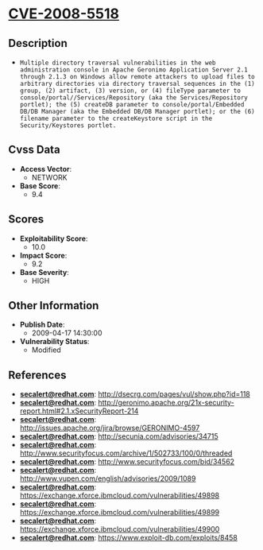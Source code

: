 
# [CVE-2008-5518](https://cve.mitre.org/cgi-bin/cvename.cgi?name=CVE-2008-5518)

## Description

- `Multiple directory traversal vulnerabilities in the web administration console in Apache Geronimo Application Server 2.1 through 2.1.3 on Windows allow remote attackers to upload files to arbitrary directories via directory traversal sequences in the (1) group, (2) artifact, (3) version, or (4) fileType parameter to console/portal//Services/Repository (aka the Services/Repository portlet); the (5) createDB parameter to console/portal/Embedded DB/DB Manager (aka the Embedded DB/DB Manager portlet); or the (6) filename parameter to the createKeystore script in the Security/Keystores portlet.`

## Cvss Data

- **Access Vector**:
  - NETWORK
- **Base Score**:
  - 9.4

## Scores

- **Exploitability Score**:
  - 10.0
- **Impact Score**:
  - 9.2
- **Base Severity**:
  - HIGH

## Other Information

- **Publish Date**:
  - 2009-04-17 14:30:00
- **Vulnerability Status**:
  - Modified

## References

- **secalert@redhat.com**: http://dsecrg.com/pages/vul/show.php?id=118
- **secalert@redhat.com**: http://geronimo.apache.org/21x-security-report.html#2.1.xSecurityReport-214
- **secalert@redhat.com**: http://issues.apache.org/jira/browse/GERONIMO-4597
- **secalert@redhat.com**: http://secunia.com/advisories/34715
- **secalert@redhat.com**: http://www.securityfocus.com/archive/1/502733/100/0/threaded
- **secalert@redhat.com**: http://www.securityfocus.com/bid/34562
- **secalert@redhat.com**: http://www.vupen.com/english/advisories/2009/1089
- **secalert@redhat.com**: https://exchange.xforce.ibmcloud.com/vulnerabilities/49898
- **secalert@redhat.com**: https://exchange.xforce.ibmcloud.com/vulnerabilities/49899
- **secalert@redhat.com**: https://exchange.xforce.ibmcloud.com/vulnerabilities/49900
- **secalert@redhat.com**: https://www.exploit-db.com/exploits/8458

